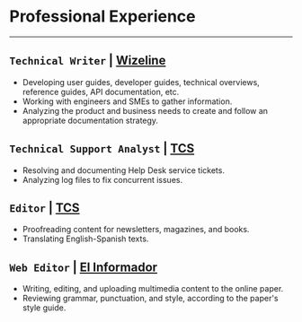 # Professional Experience

---

## `Technical Writer` | [Wizeline](https://www.wizeline.com/)

- Developing user guides, developer guides, technical overviews, reference guides, API documentation, etc.
- Working with engineers and SMEs to gather information.
- Analyzing the product and business needs to create and follow an appropriate documentation strategy.

## `Technical Support Analyst` | [TCS](https://www.tcs.com)

- Resolving and documenting Help Desk service tickets.
- Analyzing log files to fix concurrent issues.

## `Editor` | [TCS](https://www.tcs.com)

- Proofreading content for newsletters, magazines, and books.
- Translating English-Spanish texts.

## `Web Editor` | [El Informador](https://www.informador.mx)

- Writing, editing, and uploading multimedia content to the online paper.
- Reviewing grammar, punctuation, and style, according to the paper's style guide.
